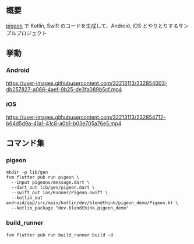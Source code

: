 ## 概要

[pigeon] で Kotlin, Swift のコードを生成して、Android, iOS とやりとりするサンプルプロジェクト

## 挙動

### Android

https://user-images.githubusercontent.com/32213113/232854003-db257827-a066-4aef-9b25-de3fa089b5cf.mp4

### iOS

https://user-images.githubusercontent.com/32213113/232854712-b64d5d9a-41a1-41c8-a0b1-b03e705a76e5.mp4

## コマンド集

### pigeon

```shell
mkdir -p lib/gen
fvm flutter pub run pigeon \
  --input pigeons/message.dart \
  --dart_out lib/gen/pigeon.dart \
  --swift_out ios/Runner/Pigeon.swift \
  --kotlin_out android/app/src/main/kotlin/dev/blendthink/pigeon_demo/Pigeon.kt \
  --kotlin_package "dev.blendthink.pigeon_demo"
```

### build_runner

```shell
fvm flutter pub run build_runner build -d
```

<!-- Links -->

[pigeon]: https://pub.dev/packages/pigeon
